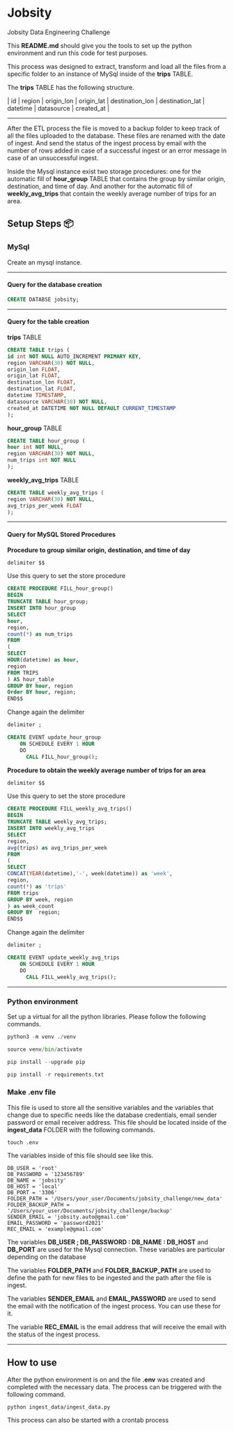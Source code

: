 # Jobsity
Jobsity Data Engineering Challenge


This **README.md** should give you the tools to set up the python environment and run this code for test purposes.

This process was designed to extract, transform and load all the files from a specific folder to an instance of MySql inside of the **trips** TABLE.

The **trips** TABLE has the following structure.


| id | region | origin_lon | origin_lat | destination_lon | destination_lat | datetime            | datasource | created_at          |


---


After the ETL process the file is moved to a backup folder to keep track of all the files uploaded to the database. These files are renamed with the date of ingest. And send the status of the ingest process by email with the number of rows added in case of a successful ingest or an error message in case of an unsuccessful ingest.

Inside the Mysql instance exist two storage procedures: one for the automatic fill of **hour_group** TABLE that contains the group by similar origin, destination, and time of day. And another for the automatic fill of **weekly_avg_trips** that contain the weekly average number of trips for an area.


 
## Setup Steps 📦

### MySql

Create an mysql instance.

---
#### Query for the database creation


```sql
CREATE DATABSE jobsity;
```
---
#### Query for the table creation

**trips** TABLE


```sql
CREATE TABLE trips (
id int NOT NULL AUTO_INCREMENT PRIMARY KEY,
region VARCHAR(30) NOT NULL,
origin_lon FLOAT,
origin_lat FLOAT,
destination_lon FLOAT,
destination_lat FLOAT,
datetime TIMESTAMP,
datasource VARCHAR(30) NOT NULL,
created_at DATETIME NOT NULL DEFAULT CURRENT_TIMESTAMP
);
```

**hour_group** TABLE

```sql
CREATE TABLE hour_group (
hour int NOT NULL,
region VARCHAR(30) NOT NULL,
num_trips int NOT NULL
);
````

**weekly_avg_trips** TABLE

```sql
CREATE TABLE weekly_avg_trips (
region VARCHAR(30) NOT NULL,
avg_trips_per_week FLOAT
);
````

---

#### Query for MySQL Stored Procedures 

**Procedure to group similar origin, destination, and time of day**
```sql
delimiter $$
```

Use this query to set the store procedure
```sql
CREATE PROCEDURE FILL_hour_group()
BEGIN
TRUNCATE TABLE hour_group;
INSERT INTO hour_group
SELECT
hour,
region,
count(*) as num_trips
FROM
(
SELECT
HOUR(datetime) as hour,
region
FROM TRIPS
) AS hour_table
GROUP BY hour, region
Order BY hour, region;
END$$
````

Change again the delimiter
```sql
delimiter ;
```
```sql
CREATE EVENT update_hour_group
    ON SCHEDULE EVERY 1 HOUR
    DO
      CALL FILL_hour_group();
```


**Procedure to obtain the weekly average number of trips for an area**
```sql
delimiter $$
```

Use this query to set the store procedure
```sql
CREATE PROCEDURE FILL_weekly_avg_trips()
BEGIN
TRUNCATE TABLE weekly_avg_trips;
INSERT INTO weekly_avg_trips
SELECT
region,
avg(trips) as avg_trips_per_week
FROM
(
SELECT
CONCAT(YEAR(datetime),'-', week(datetime)) as 'week',
region,
count(*) as 'trips'
FROM trips
GROUP BY week, region
) as week_count
GROUP BY  region;
END$$
````

Change again the delimiter
```sql
delimiter ;
```
```sql
CREATE EVENT update_weekly_avg_trips
    ON SCHEDULE EVERY 1 HOUR
    DO
      CALL FILL_weekly_avg_trips();
```
---

### Python environment

Set up a virtual for all the python libraries. Please follow the following commands.
```python
python3 -m venv ./venv
```
```python
source venv/bin/activate
```
```python
pip install --upgrade pip
```
```python
pip install -r requirements.txt 
```

### Make .env file

This file is used to store all the sensitive variables and the variables that change due to specific needs like the database credentials, email sender password or email receiver address. This file should be located inside of the **ingest_data** FOLDER with the following commands.

```terminal
touch .env
```

The variables inside of this file should see like this.

```terminal
DB_USER = 'root'
DB_PASSWORD = '123456789'
DB_NAME = 'jobsity'
DB_HOST = 'local'
DB_PORT = '3306'
FOLDER_PATH = '/Users/your_user/Documents/jobsity_challenge/new_data'
FOLDER_BACKUP_PATH = '/Users/your_user/Documents/jobsity_challenge/backup'
SENDER_EMAIL = 'jobsity.auto@gmail.com'
EMAIL_PASSWORD = 'password2021'
REC_EMAIL = 'example@gmail.com'
```

The variables **DB_USER ; DB_PASSWORD : DB_NAME : DB_HOST** and **DB_PORT** are used for the Mysql connection. These variables are particular depending on the database

The variables **FOLDER_PATH** and **FOLDER_BACKUP_PATH** are used to define the path for new files to be ingested and the path after the file is ingest.

The variables **SENDER_EMAIL** and **EMAIL_PASSWORD** are used to send the email with the notification of the ingest process. You can use these for it.

The variable **REC_EMAIL** is the email address that will receive the email with the status of the ingest process.

---


## How to use

After the python environment is on and the file **.env** was created and completed with the necessary data. The process can be triggered with the following command.

```terminal
python ingest_data/ingest_data.py
```

This process can also be started with a crontab process

